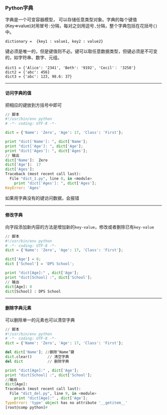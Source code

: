 ### Python字典

字典是一个可变容器模型， 可以存储任意类型对象。字典的每个键值(Key=>value)对用冒号`:`分隔，每对之剑用逗号`,`分隔，整个字典包括在花括号`{}`中。

```
dictionary =  {key1 : value1, key2 : value2}
```

键必须是唯一的，但是键值则不必。键可以取任意数据类型，但键必须是不可变的，如字符串、数字、元组。

```
dict1 = {'Alice': '2341', 'Beth': '9192', 'Cecil'： '3258'}
dict2 = {'abc': 456}
dict3 = {'abc': 123, 98.6: 37}
```

---

#### 访问字典的值

把相应的键放到方括号中即可

```Python
// 脚本
#!/usr/bin/env python
# -*- coding: UTF-8 -*-

dict = {'Name': 'Zero', 'Age': 17, 'Class': 'First'};

print "dict['Name']: ", dict['Name'];
print "dict['Age']: ", dict['Age'];
print "dict['Ages']: ", dict['Ages'];
// 输出
dict['Name']:  Zero
dict['Age']:  17
dict['Ages']:
Traceback (most recent call last):
  File "dict_1.py", line 8, in <module>
    print "dict['Ages']: ", dict['Ages'];
KeyError: 'Ages'
```

如果用字典没有的键访问数据，会报错

---

#### 修改字典

向字段添加新内容的方法是增加新的`key-value`，修改或者删除已有`key-value`

```python
// 脚本
#!/usr/bin/env python
# -*- coding: UTF-8 -*-
dict = {'Name': 'Zero', 'Age': 17, 'Class': 'First'};

dict['Age'] = 8;
dict ['School'] = 'DPS School';

print "dict[Age]:" , dict['Age'];
print "dict[School] :", dict['School'];
// 输出
dict[Age]: 8
dict[School] : DPS School
```

---

#### 删除字典元素

可以删除单一的元素也可以清空字典

```python
// 脚本
#!/usr/bin/env python
# -*- coding: UTF-8 -*-
dict = {'Name': 'Zero', 'Age': 17, 'Class': 'First'};

del dict['Name']; //删除‘Name’键
dict.clear()       // 清空字典
del dict           // 删除字典

print "dict[Age]:" , dict['Age'];
print "dict[School] :", dict['School'];
//输出
dict[Age]:
Traceback (most recent call last):
  File "dict_del.py", line 9, in <module>
    print "dict[Age]:" , dict['Age'];
TypeError: 'type' object has no attribute '__getitem__'
[root@comp python]#
```
